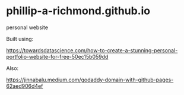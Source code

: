 # phillip-a-richmond.github.io
personal website

Built using:

https://towardsdatascience.com/how-to-create-a-stunning-personal-portfolio-website-for-free-50ec15b059dd 

Also:

https://jinnabalu.medium.com/godaddy-domain-with-github-pages-62aed906d4ef
